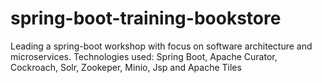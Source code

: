 # spring-boot-training-bookstore
Leading a spring-boot workshop with focus on software architecture and microservices. 
Technologies used: Spring Boot, Apache Curator, Cockroach, Solr, Zookeper, Minio, Jsp and Apache Tiles
